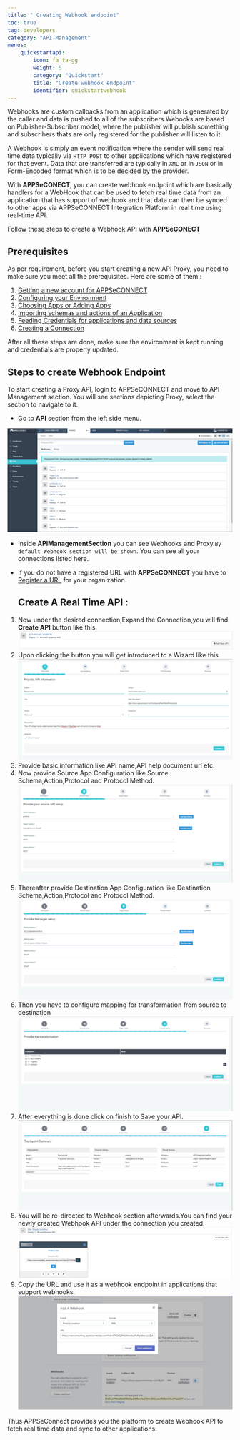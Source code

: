 ```yaml
---
title: " Creating Webhook endpoint"
toc: true
tag: developers
category: "API-Management"
menus: 
    quickstartapi: 
        icon: fa fa-gg
        weight: 5
        category: "Quickstart"
        title: "Create webhook endpoint" 
        identifier: quickstartwebhook
---
```

Webhooks are custom callbacks from an application which is generated by the caller and 
data is pushed to all of the subscribers.Webooks are based on Publisher-Subscriber model,
where the publisher will publish something and subscribers thats are only registered for
the publisher will listen to it. 

A Webhook is simply an event notification where the sender will send real time data 
typically via `HTTP POST` to other applications which have registered for that event. 
Data that are transferred are typically in `XML` or in `JSON` or in Form-Encoded format 
which is to be decided by the provider.

With **APPSeCONECT**, you can create webhook endpoint which are basically handlers for a 
WebHook that can be used to fetch real time data from an application that has support 
of webhook and that data can then be synced to other apps via APPSeCONNECT Integration 
Platform in real time using real-time API.

Follow these steps to create a Webhook API with **APPSeCONECT**

## Prerequisites

As per requirement, before you start creating a new API Proxy, you need to make sure you meet all the 
prerequisites. Here are some of them : 

1. [Getting a new account for APPSeCONNECT](/home/)
2. [Configuring your Environment](/deployment/Enviornment-Overview/)
3. [Choosing Apps or Adding Apps](/getting-started/#choosing-application)
4. [Importing schemas and actions of an Application](/getting-started/)
5. [Feeding Credentials for applications and data sources](/connectors/OLEDB-Credentials/)
5. [Creating a Connection](/getting-started/#creating-connection--executing-the-touchpoint)

After all these steps are done, make sure the environment is kept running and credentials are properly updated. 

## Steps to create Webhook Endpoint

To start creating a Proxy API, login to APPSeCONNECT and move to API Management section. You will see sections 
depicting Proxy, select the section to navigate to it.

* Go to **API** section from the left side menu.

![Webhook Introduction](/staticfiles/api-management/media/Webhook-Introduction.PNG)

* Inside **APIManagementSection** you can see Webhooks and Proxy.`By default Webhook section will be
   shown`. You can see all your connections listed here.

* If you do not have a registered URL with **APPSeCONNECT** you have to [Register a URL](/api-management/Steps-to-register-url/) for your organization.

  ## Create A Real Time API :

1. Now under the desired connection,Expand the Connection,you will find **Create API** button like this.
![Create A P I Webhook](/staticfiles/api-management/media/CreateAPI_webhook.PNG)
2. Upon clicking the button you will get introduced to a Wizard like this
![Wizard A P I Basic](/staticfiles/api-management/media/Wizard-API-Basic.PNG)
3. Provide basic information like API name,API help document url etc.
4. Now provide Source App Configuration like Source Schema,Action,Protocol and Protocol Method.
![Wizard A P I Source](/staticfiles/api-management/media/Wizard-API-Source.PNG)
5. Thereafter provide Destination App Configuration like Destination Schema,Action,Protocol and Protocol Method.
![Wizard A P I Destination](/staticfiles/api-management/media/Wizard-API-Destination.PNG)
6. Then you have to configure mapping for transformation from source to destination
![Wizard A P I Mapping](/staticfiles/api-management/media/Wizard-API-Mapping.PNG)
7. After everything is done click on finish to Save your API.
![Wizard A P I Summary](/staticfiles/api-management/media/Wizard-API-Summary.PNG)
8. You will be re-directed to Webhook section afterwards.You can find your newly created Webhook API
 under the connection you created.
![Webhook A P I Data](/staticfiles/api-management/media/Webhook-API-Data.PNG)
9. Copy the URL and use it as a webhook endpoint in applications that support webhooks.
![A P I Webhook Shopify](/staticfiles/api-management/media/API-Webhook-shopify.PNG) 

Thus APPSeConnect provides you the platform to create Webhook API to fetch real time data and sync to other applications.    

